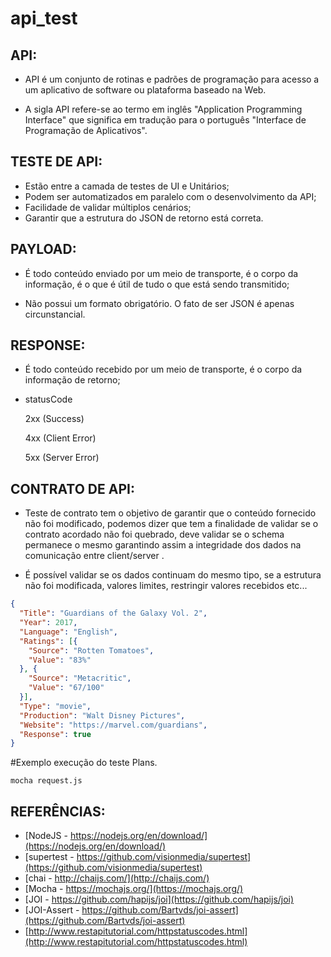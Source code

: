 # api_test

API:
---

* API é um conjunto de rotinas e padrões de programação para acesso a um aplicativo de software ou plataforma baseado na Web.


* A sigla API refere-se ao termo em inglês "Application Programming Interface" que significa em tradução para o português "Interface de Programação de Aplicativos".


TESTE DE API:
---

* Estão entre a camada de testes de UI e Unitários;
* Podem ser automatizados em paralelo com o desenvolvimento da API;
* Facilidade de validar múltiplos cenários;
* Garantir que a estrutura do JSON de retorno está correta.


PAYLOAD:
---

* É todo conteúdo enviado por um meio de transporte, é o corpo da informação, é o que é útil de tudo o que está sendo transmitido;

* Não possui um formato obrigatório. O fato de ser JSON é apenas circunstancial.


RESPONSE:
---

* É todo conteúdo recebido por um meio de transporte, é o corpo da informação de retorno;

* statusCode

&nbsp;&nbsp;&nbsp;&nbsp;&nbsp;&nbsp;2xx (Success)

&nbsp;&nbsp;&nbsp;&nbsp;&nbsp;&nbsp;4xx (Client Error)

&nbsp;&nbsp;&nbsp;&nbsp;&nbsp;&nbsp;5xx (Server Error)


CONTRATO DE API:
---

* Teste de contrato tem o objetivo de garantir que o conteúdo fornecido não foi modificado, podemos dizer que tem a finalidade de validar se o contrato acordado não foi quebrado, deve validar se o schema permanece o mesmo garantindo assim a integridade dos dados na comunicação entre client/server . 

* É possível validar se os dados continuam do mesmo tipo, se a estrutura não foi modificada, valores limites, restringir valores recebidos etc...


```json
{
  "Title": "Guardians of the Galaxy Vol. 2",
  "Year": 2017,
  "Language": "English",
  "Ratings": [{
    "Source": "Rotten Tomatoes",
    "Value": "83%"
  }, {
    "Source": "Metacritic",
    "Value": "67/100"
  }],
  "Type": "movie",
  "Production": "Walt Disney Pictures",
  "Website": "https://marvel.com/guardians",
  "Response": true
}
```

#Exemplo execução do teste Plans.
```shell
mocha request.js 
```



REFERÊNCIAS:
---
* [NodeJS - https://nodejs.org/en/download/](https://nodejs.org/en/download/)
* [supertest - https://github.com/visionmedia/supertest](https://github.com/visionmedia/supertest)
* [chai - http://chaijs.com/](http://chaijs.com/)
* [Mocha - https://mochajs.org/](https://mochajs.org/)
* [JOI - https://github.com/hapijs/joi](https://github.com/hapijs/joi)
* [JOI-Assert - https://github.com/Bartvds/joi-assert](https://github.com/Bartvds/joi-assert)
* [http://www.restapitutorial.com/httpstatuscodes.html](http://www.restapitutorial.com/httpstatuscodes.html)
